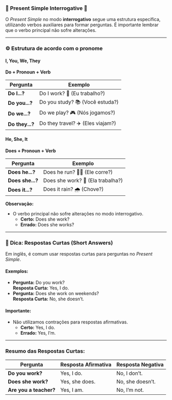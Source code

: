 ### 🌟 **Present Simple Interrogative** 🌟  
O *Present Simple* no modo **interrogativo** segue uma estrutura específica, utilizando verbos auxiliares para formar perguntas. É importante lembrar que o verbo principal não sofre alterações.

---

### ⚙️ **Estrutura de acordo com o pronome**  
#### **I, You, We, They**  
**Do + Pronoun + Verb**  

| **Pergunta**         | **Exemplo**                   |
|----------------------|-------------------------------|
| **Do I...?**          | Do I work? 🏢 (Eu trabalho?)   |
| **Do you...?**        | Do you study? 📚 (Você estuda?)|
| **Do we...?**         | Do we play? 🎮 (Nós jogamos?)  |
| **Do they...?**       | Do they travel? ✈️ (Eles viajam?)|

#### **He, She, It**  
**Does + Pronoun + Verb**  

| **Pergunta**          | **Exemplo**                        |
|-----------------------|------------------------------------|
| **Does he...?**        | Does he run? 🏃‍♂️ (Ele corre?)      |
| **Does she...?**       | Does she work? 💼 (Ela trabalha?)   |
| **Does it...?**        | Does it rain? 🌧️ (Chove?)           |

**Observação:**  
- O verbo principal não sofre alterações no modo interrogativo.  
  - **Certo:** Does she work?  
  - **Errado:** Does she works?

---

### 📝 **Dica: Respostas Curtas (Short Answers)**  
Em inglês, é comum usar respostas curtas para perguntas no *Present Simple*.  

#### **Exemplos:**  
- **Pergunta:** Do you work?  
  **Resposta Curta:** Yes, I do.  
- **Pergunta:** Does she work on weekends?  
  **Resposta Curta:** No, she doesn’t.  

#### **Importante:**  
- Não utilizamos contrações para respostas afirmativas.  
  - **Certo:** Yes, I do.  
  - **Errado:** Yes, I’m.

---

### **Resumo das Respostas Curtas:**  
| **Pergunta**               | **Resposta Afirmativa** | **Resposta Negativa**  |
|----------------------------|-------------------------|-------------------------|
| **Do you work?**            | Yes, I do.              | No, I don’t.             |
| **Does she work?**          | Yes, she does.          | No, she doesn’t.         |
| **Are you a teacher?**       | Yes, I am.              | No, I’m not.             |

